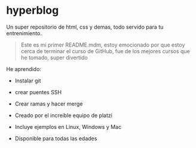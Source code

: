 # hyperblog
Un super repositorio de html, css y demas, todo servido para tu entrenimiento.
>Este es mi primer README.mdm, estoy emocionado por que estoy cerca de terminar el curso de GitHub, fue de los mejores cursos que he tomado, super divertido
>

He aprendido:
* Instalar git
* crear puentes SSH
* Crear ramas y hacer merge
* Creado por el increible equipo de platzi

* Incluye ejemplos en Linux, Windows y Mac
* Disponible para todas las edades
